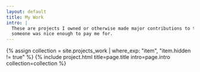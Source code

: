 ```yaml
---
layout: default
title: My Work
intro: |
  These are projects I owned or otherwise made major contributions to that
  someone was nice enough to pay me for.
---
```


{% assign collection = site.projects_work | where_exp: "item", "item.hidden != true" %}
{% include project.html title=page.title intro=page.intro collection=collection %}
